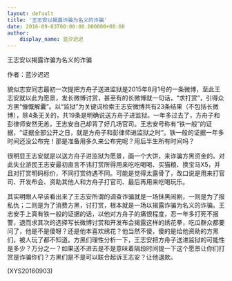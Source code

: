 ```yaml
---
layout: default
title: '王志安以揭露诈骗为名义的诈骗'
date: 2016-09-03T00:00:00.000000+08:00
author:
    display_name: 蓝汐迟迟
---
```


王志安以揭露诈骗为名义的诈骗

作者：蓝汐迟迟

貌似志安同志最初一次提把方舟子送进监狱是2015年8月1号的一条微博，至此王志安就以此为愿景，发长微博讨赏，甚至有的长微博就一句话，“求打赏”，引得众方黑“慷慨解囊”。以“监狱”为关键词检索王志安微博共有23条结果（不包括长微博），除4条无关的，共19条是明确说送方舟子进监狱。一年多过去了，方舟子和彭律师安然无恙，王志安自己却背了好几场官司。王志安号称有“铁一般”的证据，“证据全部公开之日，就是方舟子和彭律师进监狱之时”。铁一般的证据一年多时间还没公布完！那是准备用多久来公布完呢？用后半生所有时间吗？

很明显王志安就是以送方舟子进监狱为愿景，画一个大饼，来诈骗方黑资金的。对此失业游民王志安最初直言不讳打赏所得用来吃吃喝喝、买猫粮、换宝马X5，并且对打赏明码标价，不同打赏待遇不同。可能是觉得太露骨了，改口说是用来打官司、开发布会、资助其他人和方舟子打官司、最后再用来吃喝玩乐。

其实明眼人早该看出来了王志安所谓的调查诈骗就是一场抹黑闹剧，一则是为了报私仇；二则是为了消费方黑，讨打赏，根本就是一场以揭露诈骗为名义的诈骗。王志安手上真有铁一般的证据的话，以他对方舟子的痛恨程度，忍一年多打死不报警，退而求其次的选择写长微博讨赏和开发布会揭露这样的绣花拳，吃瓜群众都要问了，他是不是傻呀？还是他本喜欢绣花？他当然不傻，傻的是给他资助的方黑们，被人玩了都不知道。方黑们理性分析一下，王志安把方舟子送进监狱的可能性是多少？万分之一？如果送不进去是不是意味着隔段时间提一下这个愿景让你们打赏是诈骗你们？方黑们是不是可以联合起诉王志安？让他退款。

(XYS20160903)

